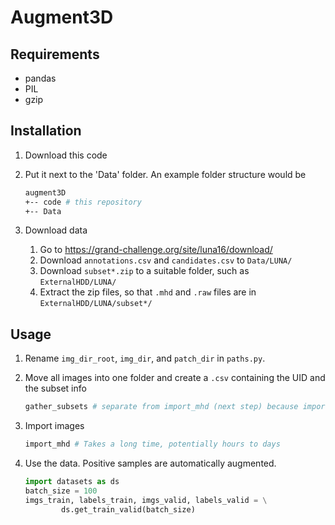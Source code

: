 # Augment3D

## Requirements
* pandas
* PIL
* gzip

## Installation
1. Download this code
2. Put it next to the 'Data' folder. An example folder structure would be

   ```bash
   augment3D
   +-- code # this repository
   +-- Data 
   ```
        
3. Download data
    1. Go to https://grand-challenge.org/site/luna16/download/
    2. Download `annotations.csv` and `candidates.csv` to `Data/LUNA/`
    3. Download `subset*.zip` to a suitable folder, such as `ExternalHDD/LUNA/`
    4. Extract the zip files, so that `.mhd` and `.raw` files are in `ExternalHDD/LUNA/subset*/`

## Usage
1. Rename `img_dir_root`, `img_dir`, and `patch_dir` in `paths.py`.
2. Move all images into one folder and create a `.csv` containing the UID and the subset info

    ```python
    gather_subsets # separate from import_mhd (next step) because import_mhd takes a long time
    ```
    
3. Import images

    ```python
    import_mhd # Takes a long time, potentially hours to days
    ```
    
4. Use the data. Positive samples are automatically augmented.

    ```python
    import datasets as ds
    batch_size = 100
    imgs_train, labels_train, imgs_valid, labels_valid = \
            ds.get_train_valid(batch_size)
    ```

